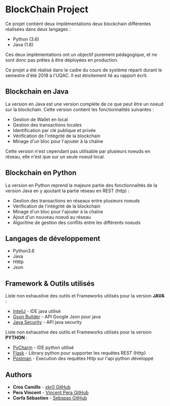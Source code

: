 # BlockChain Project

Ce projet contient deux implémentations deux blockchain différentes réalisées dans deux langages :

* Python (3.6)
* Java (1.8)

Ces deux implémentations ont un objectif purement pédagogique, et ne sont donc pas prêtes à être déployées
en production.

Ce projet a été réalisé dans le cadre du cours de système réparti durant le semestre d'été 2018 à l'UQAC.
Il est étroitement lié au rapport écrit.

## Blockchain en Java

La version en Java est une version complète de ce que peut être un noeud sur la blockchain. Cette version contient
les fonctionnalités suivantes :

* Gestion de Wallet en local
* Gestion des transactions locales
* Identification par clé publique et privée
* Vérification de l'intégrité de la blockchain
* Minage d'un bloc pour l'ajouter à la chaîne

Cette version n'est cependant pas utilisable par plusieurs noeuds en réseau, elle n'est que sur un seule noeud local.

## Blockchain en Python

La version en Python reprend la majeure partie des fonctionnalités de la version Java en y ajoutant la partie réseau
en REST (http) :

* Gestion des transactions en réseaux entre plusieurs noeuds
* Vérification de l'intégrité de la blockchain
* Minage d'un bloc pour l'ajouter à la chaîne
* Ajout d'un nouveau noeud au réseau
* Algoritme de gestion des conflits entre les différents noeuds

## Langages de développement

* Python3.6
* Java
* Htttp
* Json

## Framework & Outils utilisés

Liste non exhaustive des outils et Frameworks utilisés pour la version **JAVA** :

* [InteliJ](https://www.jetbrains.com/idea/) - IDE java utilisé
* [Gson Builder](https://google.github.io/gson/apidocs/com/google/gson/GsonBuilder.html) - API Google Json pour java
* [Java Security](https://docs.oracle.com/javase/7/docs/api/java/security/package-summary.html) - API java security

Liste non exhaustive des outils et Frameworks utilisés pour la version **PYTHON** :

* [PyCharm](https://www.jetbrains.com/pycharm/) - IDE python utilisé
* [Flask](http://flask.pocoo.org/) - Library python pour supporter les requêtes REST (Http)
* [Postman](https://www.getpostman.com/) - Execution des requêtes Http sur l'api python développé

## Authors

* **Cros Camille** - [xkr0 GitHub](https://github.com/xKr0)
* **Pera Vincent** - [Vincent Pera GitHub](https://github.com/VincentPera)
* **Corfa Sébastien** - [Sebspas GitHub](https://github.com/sebspas)
